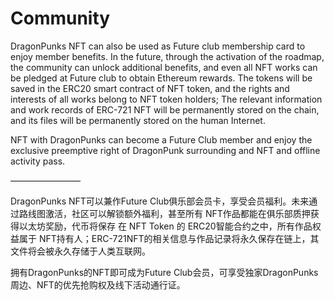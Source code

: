 # Community

DragonPunks NFT can also be used as Future club membership card to enjoy member benefits. In the future, through the activation of the roadmap, the community can unlock additional benefits, and even all NFT works can be pledged at Future club to obtain Ethereum rewards. The tokens will be saved in the ERC20 smart contract of NFT token, and the rights and interests of all works belong to NFT token holders; The relevant information and work records of ERC-721 NFT will be permanently stored on the chain, and its files will be permanently stored on the human Internet.

NFT with DragonPunks can become a Future Club member and enjoy the exclusive preemptive right of DragonPunk surrounding and NFT and offline activity pass.

————————

DragonPunks NFT可以兼作Future Club俱乐部会员卡，享受会员福利。未来通过路线图激活，社区可以解锁额外福利，甚至所有 NFT作品都能在俱乐部质押获得以太坊奖励，代币将保存 在 NFT Token 的 ERC20智能合约之中，所有作品权益属于 NFT持有人；ERC-721NFT的相关信息与作品记录将永久保存在链上，其文件将会被永久存储于人类互联网。

拥有DragonPunks的NFT即可成为Future Club会员，可享受独家DragonPunks周边、NFT的优先抢购权及线下活动通行证。

